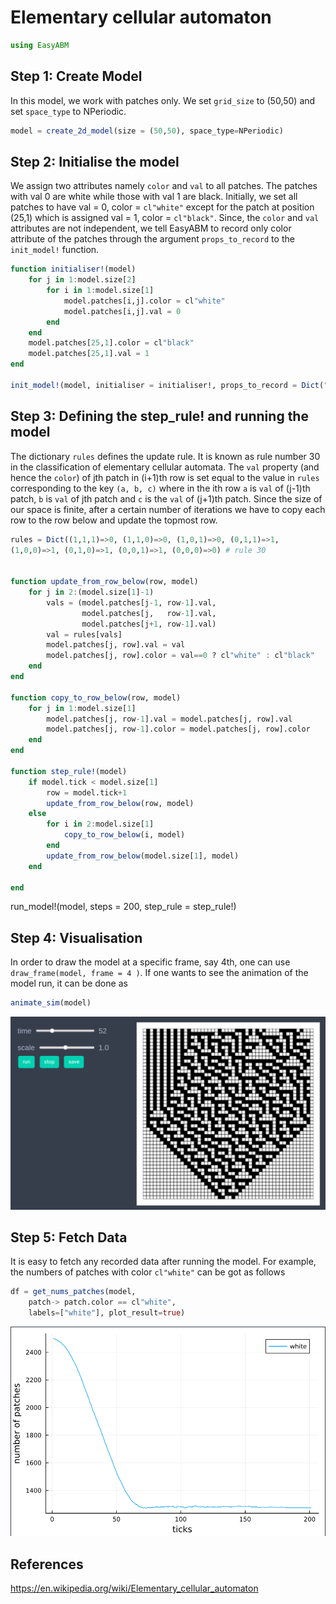 # Elementary cellular automaton

```julia
using EasyABM
```

## Step 1: Create Model

In this model, we work with patches only. We set `grid_size` to (50,50) and set `space_type` to NPeriodic. 


```julia
model = create_2d_model(size = (50,50), space_type=NPeriodic)
```

## Step 2: Initialise the model

We assign two attributes namely `color` and `val` to all patches. The patches with val 0 are white while those with val 1 are black. Initially, we set all patches to have val = 0, color = `cl"white"` except for the patch at position (25,1) which is assigned val = 1, color = `cl"black"`. Since, the `color` and `val` attributes are not independent, we tell EasyABM to record only color attribute of the patches through the argument `props_to_record` to the `init_model!` function. 


```julia
function initialiser!(model)
    for j in 1:model.size[2]
        for i in 1:model.size[1]
            model.patches[i,j].color = cl"white"
            model.patches[i,j].val = 0
        end
    end
    model.patches[25,1].color = cl"black"
    model.patches[25,1].val = 1
end

init_model!(model, initialiser = initialiser!, props_to_record = Dict("patches" => Set([:color])))   
```

## Step 3: Defining the step_rule! and running the model

The dictionary `rules` defines the update rule. It is known as rule number 30 in the classification of elementary cellular automata. The `val` property (and hence the `color`) of jth patch in (i+1)th row is set equal to the value in `rules` corresponding to the key `(a, b, c)` where in the ith row `a` is `val` of (j-1)th patch, `b` is `val` of jth patch and `c` is the `val` of (j+1)th patch. Since the size of our space is finite, after a certain number of iterations we have to copy each row to the row below and update the topmost row.  

```julia
rules = Dict((1,1,1)=>0, (1,1,0)=>0, (1,0,1)=>0, (0,1,1)=>1, 
(1,0,0)=>1, (0,1,0)=>1, (0,0,1)=>1, (0,0,0)=>0) # rule 30


function update_from_row_below(row, model)
    for j in 2:(model.size[1]-1)
        vals = (model.patches[j-1, row-1].val, 
                model.patches[j,   row-1].val, 
                model.patches[j+1, row-1].val)   
        val = rules[vals]
        model.patches[j, row].val = val
        model.patches[j, row].color = val==0 ? cl"white" : cl"black"
    end
end

function copy_to_row_below(row, model)
    for j in 1:model.size[1]
        model.patches[j, row-1].val = model.patches[j, row].val
        model.patches[j, row-1].color = model.patches[j, row].color
    end
end

function step_rule!(model)
    if model.tick < model.size[1]
        row = model.tick+1
        update_from_row_below(row, model)      
    else
        for i in 2:model.size[1]
            copy_to_row_below(i, model)
        end
        update_from_row_below(model.size[1], model)
    end
        
end
```

run_model!(model, steps = 200, step_rule = step_rule!)

## Step 4: Visualisation 

In order to draw the model at a specific frame, say 4th, one can use `draw_frame(model, frame = 4 )`. If one wants to see the animation of the model run, it can be done as 

```julia
animate_sim(model)
```

![png](assets/ElemCellAuto/ElemCellAutoAnim1.png)


## Step 5: Fetch Data 

It is easy to fetch any recorded data after running the model. For example, the numbers of patches with color `cl"white"` can be got as follows

```julia
df = get_nums_patches(model, 
    patch-> patch.color == cl"white", 
    labels=["white"], plot_result=true)
```

![png](assets/ElemCellAuto/ElemCellAutoPlot1.png)

## References 
https://en.wikipedia.org/wiki/Elementary_cellular_automaton
